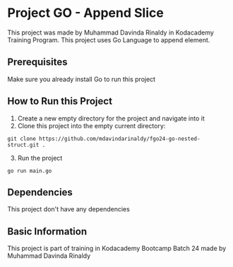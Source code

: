 # Project GO - Append Slice

This project was made by Muhammad Davinda Rinaldy in Kodacademy Training Program. This project uses Go Language to append element.

## Prerequisites

Make sure you already install Go to run this project

## How to Run this Project

1. Create a new empty directory for the project and navigate into it
2. Clone this project into the empty current directory:
```
git clone https://github.com/mdavindarinaldy/fgo24-go-nested-struct.git .
``` 
3. Run the project
```
go run main.go
```

## Dependencies
This project don't have any dependencies

## Basic Information
This project is part of training in Kodacademy Bootcamp Batch 24 made by Muhammad Davinda Rinaldy